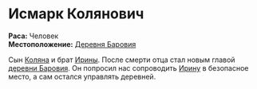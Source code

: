 # Исмарк Колянович

**Раса:** Человек  
**Местоположение:** [Деревня Баровия](../../locations/barovia-village.md)

Сын [Коляна](kolyan.md) и брат [Ирины](ireena-kolyana.md). После смерти отца стал новым главой [деревни Баровия](../../locations/barovia-village.md). Он попросил нас сопроводить [Ирину](ireena-kolyana.md) в безопасное место, а сам остался управлять деревней.
